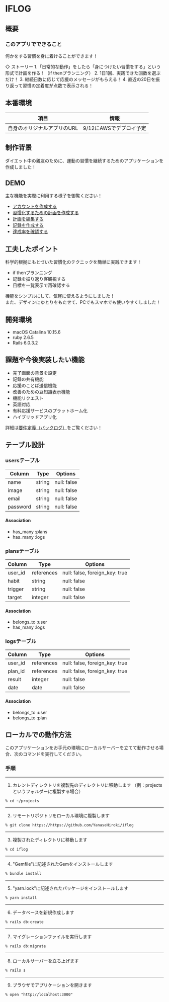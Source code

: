 # IFLOG

## 概要
### このアプリでできること

何かをする習慣を身に着けることができます！

◇ ストーリー
1.「日常的な動作」をしたら「身につけたい習慣をする」という形式で計画を作る！（if thenプランニング）
2. 1日1回、実践できた回数を選ぶだけ！
3. 継続日数に応じて応援のメッセージがもらえる！
4. 直近の20日を振り返って習慣の定着度が点数で表示される！

## 本番環境
| 項目              | 情報              |
| --------------- | --------------- |
| 自身のオリジナルアプリのURL | 9/12にAWSでデプロイ予定 |


## 制作背景

ダイエット中の親友のために、運動の習慣を継続するためのアプリケーションを作成しました！

## DEMO
主な機能を実際に利用する様子を御覧ください！

- [アカウントを作成する](https://gyazo.com/7dadca602e43692e50d5f37eba81ec20)
- [習慣化するための計画を作成する](https://gyazo.com/27e0e8f975382d857200201b6c8ef1e8)
- [計画を編集する](https://gyazo.com/b15ff1b1f4c642754b89f8ddcd67d5cd)
- [記録を作成する](https://gyazo.com/c084e23f63317a126e58a009e0a39c82)
- [達成率を確認する](https://gyazo.com/2bf036149cd20eb384d6744363b1ab04)


## 工夫したポイント

科学的根拠にもとづいた習慣化のテクニックを簡単に実践できます！

- if thenプランニング
- 記録を振り返り客観視する
- 目標を一覧表示で再確認する

機能をシンプルにして、気軽に使えるようにしました！  
また、デザインにゆとりをもたせて、PCでもスマホでも使いやすくしました！
 
## 開発環境

- macOS Catalina 10.15.6
- ruby 2.6.5
- Rails 6.0.3.2

## 課題や今後実装したい機能

- 完了画面の背景を設定  
- 記録の共有機能  
- 応援のことば送信機能  
- 改善のための豆知識表示機能  
- 機能リクエスト  
- 英語対応  
- 有料応援サービスのプラットホーム化  
- ハイブリッドアプリ化  

詳細は[要件定義（バックログ）](https://docs.google.com/spreadsheets/d/1oHi-bqbVLdo2Xz61wHPPGd-W_xaCKoI3LEHgxtrHK0I/edit?usp=sharing)をご覧ください！

## テーブル設計

### usersテーブル

| Column   | Type   | Options     |
| -------- | ------ | ----------- |
| name     | string | null: false |
| image    | string | null: false |
| email    | string | null: false |
| password | string | null: false |

#### Association

- has_many :plans
- has_many :logs

### plansテーブル

| Column  | Type       | Options                        |
| ------- | ---------- | ------------------------------ |
| user_id | references | null: false, foreign_key: true |
| habit   | string     | null: false                    |
| trigger | string     | null: false                    |
| target  | integer    | null: false                    |

#### Association

- belongs_to :user
- has_many :logs

### logsテーブル

| Column  | Type       | Options                        |
| ------- | ---------- | ------------------------------ |
| user_id | references | null: false, foreign_key: true |
| plan_id | references | null: false, foreign_key: true |
| result  | integer    | null: false                    |
| date    | date       | null: false                    |

#### Association

- belongs_to :user
- belongs_to :plan


## ローカルでの動作方法
このアプリケーションをお手元の環境にローカルサーバーを立てて動作させる場合、次のコマンドを実行してください。

### 手順
---
1. カレントディレクトリを複製先のディレクトリに移動します
（例：projectsというフォルダーに複製する場合）
```
% cd ~/projects
```
---
2. リモートリポジトリをローカル環境に複製します
```
% git clone https://https://github.com/YanaseHiroki/iflog
```
---
3. 複製されたディレクトリに移動します
```
% cd iflog
```
---
4. "Gemfile"に記述されたGemをインストールします
```
% bundle install
```
---
5. "yarn.lock"に記述されたパッケージをインストールします
```
% yarn install
```
---
6. データベースを新規作成します
```
% rails db:create
```
---
7. マイグレーションファイルを実行します
```
% rails db:migrate
```
---
8. ローカルサーバーを立ち上げます
```
% rails s
```
---
9. ブラウザでアプリケーションを開きます
```
% open "http://localhost:3000"
```